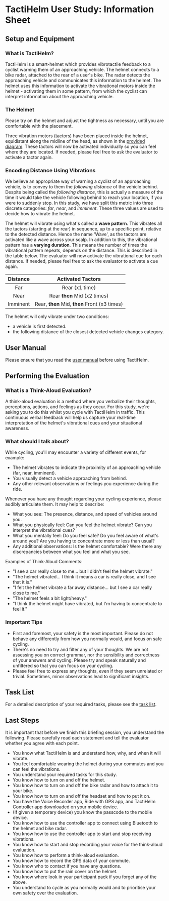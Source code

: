 # TactiHelm User Study: Information Sheet

## Setup and Equipment

### What is TactiHelm?

TactiHelm is a smart-helmet which provides vibrotactile feedback to a cyclist warning them of an approaching vehicle. The helmet connects to a bike radar, attached to the rear of a user's bike. The radar detects the approaching vehicle and communicates this information to the helmet. The helmet uses this information to activate the vibrational motors inside the helmet - activating them in some pattern, from which the cyclist can interpret information about the approaching vehicle.

### The Helmet

Please try on the helmet and adjust the tightness as necessary, until you are comfortable with the placement.

Three vibration motors (tactors) have been placed inside the helmet, equidistant along the midline of the head, as shown in the [provided diagram](../design/head-regions.pdf). These tactors will now be activated individually so you can feel where they are located. If needed, please feel free to ask the evaluator to activate a tactor again.

### Encoding Distance Using Vibrations

We believe an appropriate way of warning a cyclist of an approaching vehicle, is to convey to them the *following distance* of the vehicle behind. Despite being called the *following distance*, this is actually a measure of the time it would take the vehicle following behind to reach your location, if you were to suddenly stop. In this study, we have split this metric into three discrete categories: *far*, *near*, and *imminent*. These three values are used to decide how to vibrate the helmet.

The helmet will vibrate using what's called a **wave pattern**. This vibrates all the tactors (starting at the rear) in sequence, up to a specific point, relative to the detected distance. Hence the name 'Wave', as the tactors are activated like a wave across your scalp. In addition to this, the vibrational pattern has a **varying duration**. This means the number of times the vibrational pattern repeats, depends on the distance. This is described in the table below. The evaluator will now activate the vibrational cue for each distance. If needed, please feel free to ask the evaluator to activate a cue again.

| Distance |   Activated Tactors  |
|:--------:|:--------------------:|
|    Far   |         Rear (x1 time)        |
|   Near   |    Rear **then** Mid (x2 times)  |
| Imminent | Rear, **then** Mid, **then** Front (x3 times) |

The helmet will only vibrate under two conditions:

- a vehicle is first detected.
- the following distance of the closest detected vehicle changes category.

## User Manual

Please ensure that you read the [user manual](./user-manual.md) before using TactiHelm.

## Performing the Evaluation

### What is a Think-Aloud Evaluation?

A think-aloud evaluation is a method where you verbalize their thoughts, perceptions, actions, and feelings as they occur. For this study, we're asking you to do this whilst you cycle with TactiHelm in traffic. This continuous verbal feedback will help us capture your real-time interpretation of the helmet's vibrational cues and your situational awareness.

### What should I talk about?

While cycling, you'll may encounter a variety of different events, for example:

- The helmet vibrates to indicate the proximity of an approaching vehicle (far, near, imminent).
- You visually detect a vehicle approaching from behind.
- Any other relevant observations or feelings you experience during the ride.

Whenever you have any thought regarding your cycling experience, please audibly articulate them. It may help to describe:

- What you see: The presence, distance, and speed of vehicles around you.
- What you physically feel: Can you feel the helmet vibrate? Can you interpret the vibrational cues?
- What you mentally feel: Do you feel safe? Do you feel aware of what's around you? Are you having to concentrate more or less than usual?
- Any additional observations: Is the helmet comfortable? Were there any discrepancies between what you feel and what you see.

Examples of Think-Aloud Comments:

- "I see a car really close to me... but I didn't feel the helmet vibrate."
- "The helmet vibrated... I think it means a car is really close, and I see that it is."
- "I felt the helmet vibrate a far away distance... but I see a car really close to me."
- "The helmet feels a bit light/heavy."
- "I think the helmet might have vibrated, but I'm having to concentrate to feel it."

### Important Tips

- First and foremost, your safety is the most important. Please do not behave any differently from how you normally would, and focus on safe cycling.
- There's no need to try and filter any of your thoughts. We are not assessing you on correct grammar, nor the sensibility and correctness of your answers and cycling. Please try and speak naturally and unfiltered so that you can focus on your cycling.
- Please feel free to express any thoughts, even if they seem unrelated or trivial. Sometimes, minor observations lead to significant insights.

## Task List

For a detailed description of your required tasks, please see the [task list](./task-list.md).

## Last Steps

It is important that before we finish this briefing session, you understand the following. Please carefully read each statement and tell the evaluator whether you agree with each point.

- You know what TactiHelm is and understand how, why, and when it will vibrate.
- You feel comfortable wearing the helmet during your commutes and you can feel the vibrations.
- You understand your required tasks for this study.
- You know how to turn on and off the helmet.
- You know how to turn on and off the bike radar and how to attach it to your bike.
- You know how to turn on and off the headset and how to put it on.
- You have the Voice Recorder app, Ride with GPS app, and TactiHelm Controller app downloaded on your mobile device.
- (If given a temporary device) you know the passcode to the mobile device.
- You know how to use the controller app to connect using Bluetooth to the helmet and bike radar.
- You know how to use the controller app to start and stop receiving vibrations.
- You know how to start and stop recording your voice for the think-aloud evaluation.
- You know how to perform a think-aloud evaluation.
- You know how to record the GPS data of your commute.
- You know who to contact if you have any questions.
- You know how to put the rain cover on the helmet.
- You know where look in your participant pack if you forget any of the above.
- You understand to cycle as you normally would and to prioritise your own safety over the evaluation.
